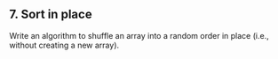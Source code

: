 ## 7. Sort in place

Write an algorithm to shuffle an array into a random order in place (i.e., without creating a new array).

